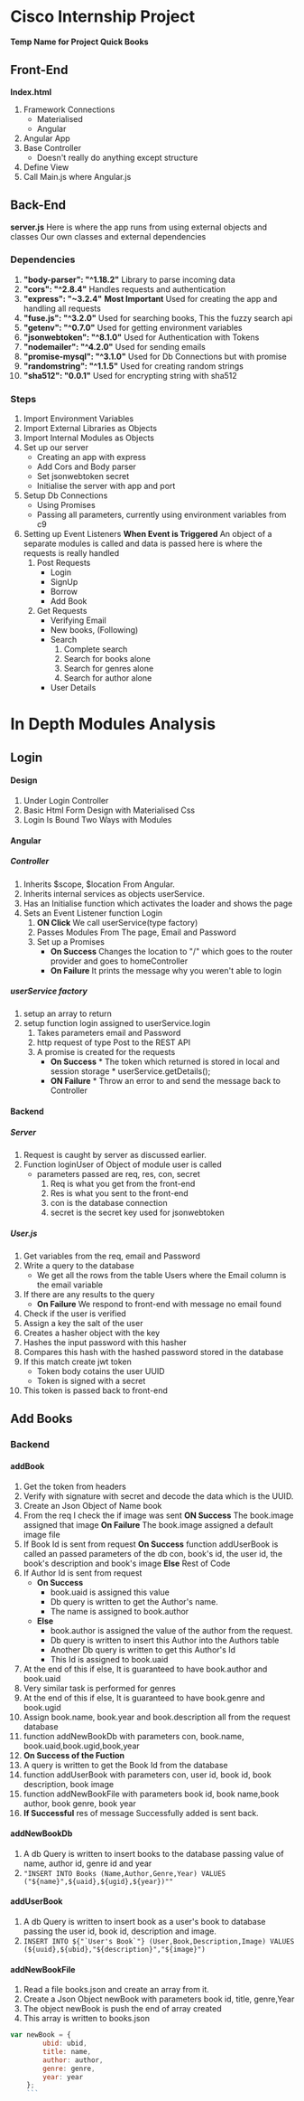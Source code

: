 # Cisco Internship Project
**Temp Name for Project Quick Books**
## Front-End
**Index.html**
 1. Framework Connections
    * Materialised
    * Angular
2. Angular App
3. Base Controller
    * Doesn't really do anything except structure
4. Define View
5. Call Main.js where Angular.js

## Back-End
**server.js**
Here is where the app runs from using external objects and classes
Our own classes and external dependencies
### Dependencies
1.    **"body-parser": "^1.18.2"** Library to parse incoming data
2.    **"cors": "^2.8.4"** Handles requests and authentication
3.    **"express": "~3.2.4"** **Most Important** Used for creating the app and handling all requests
4.    **"fuse.js": "^3.2.0"** Used for searching books, This the fuzzy search api
5.    **"getenv": "^0.7.0"** Used for getting environment variables
6.    **"jsonwebtoken": "^8.1.0"** Used for Authentication with Tokens
7.    **"nodemailer": "^4.2.0"** Used for sending emails
8.    **"promise-mysql": "^3.1.0"** Used for Db Connections but with promise
9.    **"randomstring": "^1.1.5"** Used for creating random strings
10.    **"sha512": "0.0.1"** Used for encrypting string with sha512

### Steps
1. Import Environment Variables
2. Import External Libraries as Objects
3. Import Internal Modules as Objects
4. Set up our server
    * Creating an app with express
    * Add Cors and Body parser
    * Set jsonwebtoken secret
    * Initialise the server with app and port
5. Setup Db Connections
    * Using Promises
    * Passing all parameters, currently using environment variables from c9
6. Setting up Event Listeners
  **When Event is Triggered** An object of a separate modules is called and data is passed here is where the requests is really handled
   1. Post Requests
      * Login
      * SignUp
      * Borrow
      * Add Book
    2. Get Requests
        * Verifying Email
        * New books, (Following)
        * Search
            1. Complete search
            2.  Search for books alone
            3. Search for genres alone
            4. Search for author alone
        * User Details

# In Depth Modules Analysis
## Login
#### Design
1. Under Login Controller
2. Basic Html Form Design with Materialised Css
3. Login Is Bound Two Ways with Modules

#### Angular
##### Controller
1. Inherits $scope, $location From Angular.
2. Inherits internal services as objects userService.
3. Has an Initialise function which activates the loader and shows the page
4. Sets an Event Listener function Login
      1. **ON Click** We call userService(type factory)
      2. Passes Modules From The page, Email and Password
      3. Set up a Promises
          * **On Success** Changes the location to "/" which goes to the router provider and goes to homeController
          * **On Failure** It prints the message why you weren't able to login
##### userService factory
1. setup an array to return
2. setup function login assigned to userService.login
      1. Takes parameters email and Password
      2. http request of type Post to the REST API
      3. A promise is created for the requests
          * **On Success**
                  * The token which returned is stored in local and session storage
                  * userService.getDetails();
          * **ON Failure**
                  * Throw an error to and send the message back to Controller
#### Backend
##### Server
1. Request is caught by server as discussed earlier.
2. Function loginUser of Object of module user is called
    * parameters passed are req, res, con, secret
        1. Req is what you get from the front-end
        2. Res is what you sent to the front-end
        3. con is the database connection
        4. secret is the secret key used for jsonwebtoken
##### User.js
1. Get variables from the req, email and Password
2. Write a query to the database
      * We get all the rows from the table Users where the Email column is the email variable
3. If there are any results to the query
      * **On Failure** We respond to front-end with message no email found
4. Check if the user is verified
5. Assign a key the salt of the user
6. Creates a hasher object with the key
7. Hashes the input password with this hasher
8. Compares this hash with the hashed password stored in the database
9. If this match create jwt token
    * Token body cotains the user UUID
    * Token is signed with a secret
10. This token is passed back to front-end
## Add Books
### Backend
#### addBook
1. Get the token from headers
2. Verify with signature with secret and decode the data which is the UUID.
3. Create an Json Object of Name book
4. From the req I check the if image was sent
**ON Success** The book.image assigned that image
**On Failure** The book.image assigned a default image file
5. If Book Id is sent from request
**On Success** function addUserBook is called an passed parameters of the db con, book's id, the user id, the book's description and book's image
**Else** Rest of Code
6. If Author Id is sent from request
    * **On Success**
      * book.uaid is assigned this value
      * Db query is written to get the Author's name.
      * The name is assigned to book.author
    * **Else**
      * book.author is assigned the value of the author from the request.
      * Db query is written to insert this Author into the Authors table
      * Another Db query is written to get this Author's Id
      * This Id is assigned to book.uaid
7. At the end of this if else, It is guaranteed to have book.author and book.uaid
8. Very similar task is performed for genres
9. At the end of this if else, It is guaranteed to have book.genre and book.ugid
10. Assign book.name, book.year and book.description all from the request database
11. function addNewBookDb with parameters con, book.name, book.uaid,book.ugid,book,year
12. **On Success of the Fuction**
13. A query is written to get the Book Id from the database
14. function addUserBook with parameters con, user id, book id, book description, book image
15. function addNewBookFile with parameters book id, book name,book author, book genre, book year
16. **If Successful** res of message Successfully added is sent back.
#### addNewBookDb
1. A db Query is written to insert books to the database passing value of name, author id, genre id and year
2. ``` "INSERT INTO Books (Name,Author,Genre,Year) VALUES ("${name}",${uaid},${ugid},${year})"" ```
#### addUserBook
1. A db Query is written to insert book as a user's book to database passing the user id, book id, description and image.
2. ```INSERT INTO ${"`User's Book`"} (User,Book,Description,Image) VALUES (${uuid},${ubid},"${description}","${image}")```

#### addNewBookFile
1. Read a file books.json and create an array from it.
2. Create a Json Object newBook with parameters book id, title, genre,Year
3. The object newBook is push the end of array created
4. This array is written to books.json
```javascript 
var newBook = {
        ubid: ubid,
        title: name,
        author: author,
        genre: genre,
        year: year
    }; 
    ```

